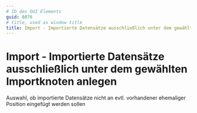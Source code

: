 ```yaml
---
# ID des GUI Elements
guid: 8076
# title, used as window title
title: Import - Importierte Datensätze ausschließlich unter dem gewählten Importknoten anlegen
---
```


# Import - Importierte Datensätze ausschließlich unter dem gewählten Importknoten anlegen

Auswahl, ob importierte Datensätze nicht an evtl. vorhandener ehemaliger Position eingefügt werden sollen

